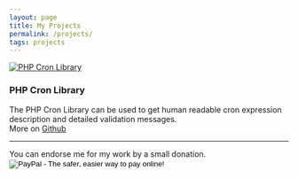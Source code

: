 ```yaml
---
layout: page
title: My Projects
permalink: /projects/
tags: projects
---
```


<div class="project-container clearfix">
    <div class="project-thumb-block">
        <a href="//github.com/sivaschenko/utility-cron">
            <img src="{{ site.url }}/images/project-utility-cron.png" alt="PHP Cron Library" class="project-thumb"/>
        </a>
    </div>
    <div class="project-description-block">
        <h3 class="project-name">PHP Cron Library</h3>
        <div class="project-description">
            The PHP Cron Library can be used to get human readable cron expression description and detailed validation messages.
        </div>
        <div class="project-link">More on <a href="//github.com/sivaschenko/utility-cron">Github</a></div>
    </div>
</div>

<hr/>
You can endorse me for my work by a small donation.
<form action="https://www.paypal.com/cgi-bin/webscr" method="post" target="_top">
<input type="hidden" name="cmd" value="_s-xclick">
<input type="hidden" name="hosted_button_id" value="22PRKX7R383WA">
<input type="image" src="https://www.paypalobjects.com/en_US/i/btn/btn_donate_LG.gif" border="0" name="submit" alt="PayPal - The safer, easier way to pay online!">
<img alt="" border="0" src="https://www.paypalobjects.com/en_US/i/scr/pixel.gif" width="1" height="1">
</form>
